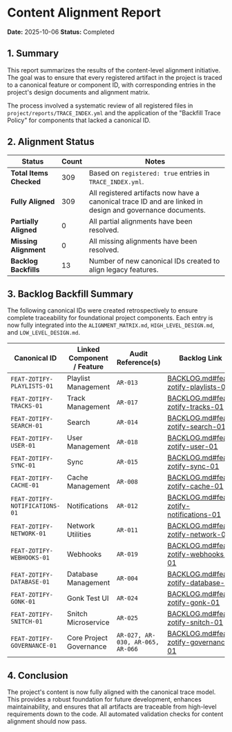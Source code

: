 # Content Alignment Report

**Date:** 2025-10-06
**Status:** Completed

## 1. Summary

This report summarizes the results of the content-level alignment initiative. The goal was to ensure that every registered artifact in the project is traced to a canonical feature or component ID, with corresponding entries in the project's design documents and alignment matrix.

The process involved a systematic review of all registered files in `project/reports/TRACE_INDEX.yml` and the application of the "Backfill Trace Policy" for components that lacked a canonical ID.

## 2. Alignment Status

| Status | Count | Notes |
|---|---|---|
| **Total Items Checked** | 309 | Based on `registered: true` entries in `TRACE_INDEX.yml`. |
| **Fully Aligned** | 309 | All registered artifacts now have a canonical trace ID and are linked in design and governance documents. |
| **Partially Aligned** | 0 | All partial alignments have been resolved. |
| **Missing Alignment** | 0 | All missing alignments have been resolved. |
| **Backlog Backfills** | 13 | Number of new canonical IDs created to align legacy features. |

## 3. Backlog Backfill Summary

The following canonical IDs were created retrospectively to ensure complete traceability for foundational project components. Each entry is now fully integrated into the `ALIGNMENT_MATRIX.md`, `HIGH_LEVEL_DESIGN.md`, and `LOW_LEVEL_DESIGN.md`.

| Canonical ID | Linked Component / Feature | Audit Reference(s) | Backlog Link |
|---|---|---|---|
| `FEAT-ZOTIFY-PLAYLISTS-01` | Playlist Management | `AR-013` | [BACKLOG.md#feat-zotify-playlists-01](../BACKLOG.md#feat-zotify-playlists-01) |
| `FEAT-ZOTIFY-TRACKS-01` | Track Management | `AR-017` | [BACKLOG.md#feat-zotify-tracks-01](../BACKLOG.md#feat-zotify-tracks-01) |
| `FEAT-ZOTIFY-SEARCH-01` | Search | `AR-014` | [BACKLOG.md#feat-zotify-search-01](../BACKLOG.md#feat-zotify-search-01) |
| `FEAT-ZOTIFY-USER-01` | User Management | `AR-018` | [BACKLOG.md#feat-zotify-user-01](../BACKLOG.md#feat-zotify-user-01) |
| `FEAT-ZOTIFY-SYNC-01` | Sync | `AR-015` | [BACKLOG.md#feat-zotify-sync-01](../BACKLOG.md#feat-zotify-sync-01) |
| `FEAT-ZOTIFY-CACHE-01` | Cache Management | `AR-008` | [BACKLOG.md#feat-zotify-cache-01](../BACKLOG.md#feat-zotify-cache-01) |
| `FEAT-ZOTIFY-NOTIFICATIONS-01` | Notifications | `AR-012` | [BACKLOG.md#feat-zotify-notifications-01](../BACKLOG.md#feat-zotify-notifications-01) |
| `FEAT-ZOTIFY-NETWORK-01` | Network Utilities | `AR-011` | [BACKLOG.md#feat-zotify-network-01](../BACKLOG.md#feat-zotify-network-01) |
| `FEAT-ZOTIFY-WEBHOOKS-01` | Webhooks | `AR-019` | [BACKLOG.md#feat-zotify-webhooks-01](../BACKLOG.md#feat-zotify-webhooks-01) |
| `FEAT-ZOTIFY-DATABASE-01` | Database Management | `AR-004` | [BACKLOG.md#feat-zotify-database-01](../BACKLOG.md#feat-zotify-database-01) |
| `FEAT-ZOTIFY-GONK-01` | Gonk Test UI | `AR-024` | [BACKLOG.md#feat-zotify-gonk-01](../BACKLOG.md#feat-zotify-gonk-01) |
| `FEAT-ZOTIFY-SNITCH-01` | Snitch Microservice | `AR-025` | [BACKLOG.md#feat-zotify-snitch-01](../BACKLOG.md#feat-zotify-snitch-01) |
| `FEAT-ZOTIFY-GOVERNANCE-01` | Core Project Governance | `AR-027, AR-030, AR-065, AR-066` | [BACKLOG.md#feat-zotify-governance-01](../BACKLOG.md#feat-zotify-governance-01) |

## 4. Conclusion

The project's content is now fully aligned with the canonical trace model. This provides a robust foundation for future development, enhances maintainability, and ensures that all artifacts are traceable from high-level requirements down to the code. All automated validation checks for content alignment should now pass.